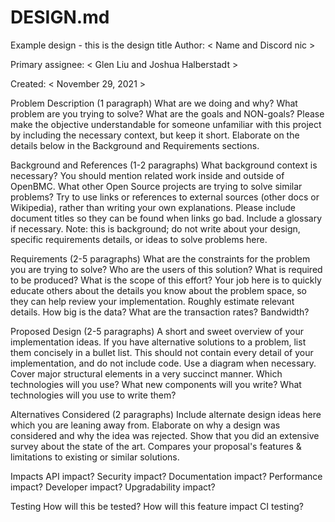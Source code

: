 #  DESIGN.md #


Example design - this is the design title
Author: < Name and Discord nic >

Primary assignee: < Glen Liu and Joshua Halberstadt >

Created: < November 29, 2021 >

Problem Description
(1 paragraph) What are we doing and why? What problem are you trying to solve? What are the goals and NON-goals? Please make the objective understandable for someone unfamiliar with this project by including the necessary context, but keep it short. Elaborate on the details below in the Background and Requirements sections.

Background and References
(1-2 paragraphs) What background context is necessary? You should mention related work inside and outside of OpenBMC. What other Open Source projects are trying to solve similar problems? Try to use links or references to external sources (other docs or Wikipedia), rather than writing your own explanations. Please include document titles so they can be found when links go bad. Include a glossary if necessary. Note: this is background; do not write about your design, specific requirements details, or ideas to solve problems here.

Requirements
(2-5 paragraphs) What are the constraints for the problem you are trying to solve? Who are the users of this solution? What is required to be produced? What is the scope of this effort? Your job here is to quickly educate others about the details you know about the problem space, so they can help review your implementation. Roughly estimate relevant details. How big is the data? What are the transaction rates? Bandwidth?

Proposed Design
(2-5 paragraphs) A short and sweet overview of your implementation ideas. If you have alternative solutions to a problem, list them concisely in a bullet list. This should not contain every detail of your implementation, and do not include code. Use a diagram when necessary. Cover major structural elements in a very succinct manner. Which technologies will you use? What new components will you write? What technologies will you use to write them?

Alternatives Considered
(2 paragraphs) Include alternate design ideas here which you are leaning away from. Elaborate on why a design was considered and why the idea was rejected. Show that you did an extensive survey about the state of the art. Compares your proposal's features & limitations to existing or similar solutions.

Impacts
API impact? Security impact? Documentation impact? Performance impact? Developer impact? Upgradability impact?

Testing
How will this be tested? How will this feature impact CI testing?
